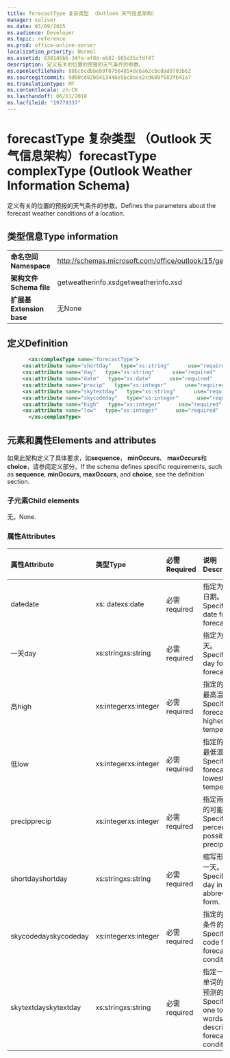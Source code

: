 ```yaml
---
title: forecastType 复杂类型 （Outlook 天气信息架构）
manager: soliver
ms.date: 03/09/2015
ms.audience: Developer
ms.topic: reference
ms.prod: office-online-server
localization_priority: Normal
ms.assetid: 6301d6b6-34fa-af8d-e682-605d35cfdf47
description: 定义有关的位置的预报的天气条件的参数。
ms.openlocfilehash: 886c6cdbbeb9f07564854dc6a62cbcdad9703b62
ms.sourcegitcommit: 9d60cd82b5413446e5bc8ace2cd689f683fb41a7
ms.translationtype: MT
ms.contentlocale: zh-CN
ms.lasthandoff: 06/11/2018
ms.locfileid: "19779337"
---
```

# <a name="forecasttype-complextype-outlook-weather-information-schema"></a><span data-ttu-id="da1f7-103">forecastType 复杂类型 （Outlook 天气信息架构）</span><span class="sxs-lookup"><span data-stu-id="da1f7-103">forecastType complexType (Outlook Weather Information Schema)</span></span>

<span data-ttu-id="da1f7-104">定义有关的位置的预报的天气条件的参数。</span><span class="sxs-lookup"><span data-stu-id="da1f7-104">Defines the parameters about the forecast weather conditions of a location.</span></span>
  
## <a name="type-information"></a><span data-ttu-id="da1f7-105">类型信息</span><span class="sxs-lookup"><span data-stu-id="da1f7-105">Type information</span></span>

|||
|:-----|:-----|
|<span data-ttu-id="da1f7-106">**命名空间**</span><span class="sxs-lookup"><span data-stu-id="da1f7-106">**Namespace**</span></span> <br/> |http://schemas.microsoft.com/office/outlook/15/getweatherinfo.xsd  <br/> |
|<span data-ttu-id="da1f7-107">**架构文件**</span><span class="sxs-lookup"><span data-stu-id="da1f7-107">**Schema file**</span></span> <br/> |<span data-ttu-id="da1f7-108">getweatherinfo.xsd</span><span class="sxs-lookup"><span data-stu-id="da1f7-108">getweatherinfo.xsd</span></span>  <br/> |
|<span data-ttu-id="da1f7-109">**扩展基**</span><span class="sxs-lookup"><span data-stu-id="da1f7-109">**Extension base**</span></span> <br/> |<span data-ttu-id="da1f7-110">无</span><span class="sxs-lookup"><span data-stu-id="da1f7-110">None</span></span>  <br/> |
   
## <a name="definition"></a><span data-ttu-id="da1f7-111">定义</span><span class="sxs-lookup"><span data-stu-id="da1f7-111">Definition</span></span>

```XML
       <xs:complexType name="forecastType">
     <xs:attribute name="shortday"   type="xs:string"      use="required"     />
     <xs:attribute name="day"   type="xs:string"      use="required"     />
     <xs:attribute name="date"   type="xs:date"      use="required"     />
     <xs:attribute name="precip"   type="xs:integer"      use="required"     />
     <xs:attribute name="skytextday"   type="xs:string"      use="required"     />
     <xs:attribute name="skycodeday"   type="xs:integer"      use="required"     />
     <xs:attribute name="high"   type="xs:integer"      use="required"     />
     <xs:attribute name="low"   type="xs:integer"      use="required"     />
       </xs:complexType>

```

## <a name="elements-and-attributes"></a><span data-ttu-id="da1f7-112">元素和属性</span><span class="sxs-lookup"><span data-stu-id="da1f7-112">Elements and attributes</span></span>

<span data-ttu-id="da1f7-113">如果此架构定义了具体要求，如**sequence**， **minOccurs**、 **maxOccurs**和**choice**，请参阅定义部分。</span><span class="sxs-lookup"><span data-stu-id="da1f7-113">If the schema defines specific requirements, such as **sequence**, **minOccurs**, **maxOccurs**, and **choice**, see the definition section.</span></span> 
  
### <a name="child-elements"></a><span data-ttu-id="da1f7-114">子元素</span><span class="sxs-lookup"><span data-stu-id="da1f7-114">Child elements</span></span>

<span data-ttu-id="da1f7-115">无。</span><span class="sxs-lookup"><span data-stu-id="da1f7-115">None.</span></span>
  
### <a name="attributes"></a><span data-ttu-id="da1f7-116">属性</span><span class="sxs-lookup"><span data-stu-id="da1f7-116">Attributes</span></span>

|<span data-ttu-id="da1f7-117">**属性**</span><span class="sxs-lookup"><span data-stu-id="da1f7-117">**Attribute**</span></span>|<span data-ttu-id="da1f7-118">**类型**</span><span class="sxs-lookup"><span data-stu-id="da1f7-118">**Type**</span></span>|<span data-ttu-id="da1f7-119">**必需**</span><span class="sxs-lookup"><span data-stu-id="da1f7-119">**Required**</span></span>|<span data-ttu-id="da1f7-120">**说明**</span><span class="sxs-lookup"><span data-stu-id="da1f7-120">**Description**</span></span>|<span data-ttu-id="da1f7-121">**可能的值**</span><span class="sxs-lookup"><span data-stu-id="da1f7-121">**Possible values**</span></span>|
|:-----|:-----|:-----|:-----|:-----|
|<span data-ttu-id="da1f7-122">date</span><span class="sxs-lookup"><span data-stu-id="da1f7-122">date</span></span>  <br/> |<span data-ttu-id="da1f7-123">xs: date</span><span class="sxs-lookup"><span data-stu-id="da1f7-123">xs:date</span></span>  <br/> |<span data-ttu-id="da1f7-124">必需</span><span class="sxs-lookup"><span data-stu-id="da1f7-124">required</span></span>  <br/> |<span data-ttu-id="da1f7-125">指定为预测的日期。</span><span class="sxs-lookup"><span data-stu-id="da1f7-125">Specifies the date for the forecast.</span></span>  <br/> |<span data-ttu-id="da1f7-126">值为类型 xs: date</span><span class="sxs-lookup"><span data-stu-id="da1f7-126">A value of the type xs:date</span></span>  <br/> |
|<span data-ttu-id="da1f7-127">一天</span><span class="sxs-lookup"><span data-stu-id="da1f7-127">day</span></span>  <br/> |<span data-ttu-id="da1f7-128">xs:string</span><span class="sxs-lookup"><span data-stu-id="da1f7-128">xs:string</span></span>  <br/> |<span data-ttu-id="da1f7-129">必需</span><span class="sxs-lookup"><span data-stu-id="da1f7-129">required</span></span>  <br/> |<span data-ttu-id="da1f7-130">指定为预测一天。</span><span class="sxs-lookup"><span data-stu-id="da1f7-130">Specifies a day for the forecast.</span></span>  <br/> |<span data-ttu-id="da1f7-131">类型将一个值</span><span class="sxs-lookup"><span data-stu-id="da1f7-131">A value of the type xs:string</span></span>  <br/> |
|<span data-ttu-id="da1f7-132">高</span><span class="sxs-lookup"><span data-stu-id="da1f7-132">high</span></span>  <br/> |<span data-ttu-id="da1f7-133">xs:integer</span><span class="sxs-lookup"><span data-stu-id="da1f7-133">xs:integer</span></span>  <br/> |<span data-ttu-id="da1f7-134">必需</span><span class="sxs-lookup"><span data-stu-id="da1f7-134">required</span></span>  <br/> |<span data-ttu-id="da1f7-135">指定的预测的最高温度。</span><span class="sxs-lookup"><span data-stu-id="da1f7-135">Specifies the forecasted highest temperature.</span></span>  <br/> |<span data-ttu-id="da1f7-136">值为类型 xs:integer</span><span class="sxs-lookup"><span data-stu-id="da1f7-136">A value of the type xs:integer</span></span>  <br/> |
|<span data-ttu-id="da1f7-137">低</span><span class="sxs-lookup"><span data-stu-id="da1f7-137">low</span></span>  <br/> |<span data-ttu-id="da1f7-138">xs:integer</span><span class="sxs-lookup"><span data-stu-id="da1f7-138">xs:integer</span></span>  <br/> |<span data-ttu-id="da1f7-139">必需</span><span class="sxs-lookup"><span data-stu-id="da1f7-139">required</span></span>  <br/> |<span data-ttu-id="da1f7-140">指定的预测的最低温度。</span><span class="sxs-lookup"><span data-stu-id="da1f7-140">Specifies the forecasted lowest temperature.</span></span>  <br/> |<span data-ttu-id="da1f7-141">值为类型 xs:integer</span><span class="sxs-lookup"><span data-stu-id="da1f7-141">A value of the type xs:integer</span></span>  <br/> |
|<span data-ttu-id="da1f7-142">precip</span><span class="sxs-lookup"><span data-stu-id="da1f7-142">precip</span></span>  <br/> |<span data-ttu-id="da1f7-143">xs:integer</span><span class="sxs-lookup"><span data-stu-id="da1f7-143">xs:integer</span></span>  <br/> |<span data-ttu-id="da1f7-144">必需</span><span class="sxs-lookup"><span data-stu-id="da1f7-144">required</span></span>  <br/> |<span data-ttu-id="da1f7-145">指定雨百分比的可能性。</span><span class="sxs-lookup"><span data-stu-id="da1f7-145">Specifies the percentage possibility of precipitation.</span></span>  <br/> |<span data-ttu-id="da1f7-146">值为类型 xs:integer</span><span class="sxs-lookup"><span data-stu-id="da1f7-146">A value of the type xs:integer</span></span>  <br/> |
|<span data-ttu-id="da1f7-147">shortday</span><span class="sxs-lookup"><span data-stu-id="da1f7-147">shortday</span></span>  <br/> |<span data-ttu-id="da1f7-148">xs:string</span><span class="sxs-lookup"><span data-stu-id="da1f7-148">xs:string</span></span>  <br/> |<span data-ttu-id="da1f7-149">必需</span><span class="sxs-lookup"><span data-stu-id="da1f7-149">required</span></span>  <br/> |<span data-ttu-id="da1f7-150">缩写形式指定一天。</span><span class="sxs-lookup"><span data-stu-id="da1f7-150">Specifies a day in abbreviated form.</span></span>  <br/> |<span data-ttu-id="da1f7-151">类型将一个值</span><span class="sxs-lookup"><span data-stu-id="da1f7-151">A value of the type xs:string</span></span>  <br/> |
|<span data-ttu-id="da1f7-152">skycodeday</span><span class="sxs-lookup"><span data-stu-id="da1f7-152">skycodeday</span></span>  <br/> |<span data-ttu-id="da1f7-153">xs:integer</span><span class="sxs-lookup"><span data-stu-id="da1f7-153">xs:integer</span></span>  <br/> |<span data-ttu-id="da1f7-154">必需</span><span class="sxs-lookup"><span data-stu-id="da1f7-154">required</span></span>  <br/> |<span data-ttu-id="da1f7-155">指定的预测的条件的代码。</span><span class="sxs-lookup"><span data-stu-id="da1f7-155">Specifies a code for the forecasted conditions.</span></span>  <br/> |<span data-ttu-id="da1f7-156">值为类型 xs:integer</span><span class="sxs-lookup"><span data-stu-id="da1f7-156">A value of the type xs:integer</span></span>  <br/> |
|<span data-ttu-id="da1f7-157">skytextday</span><span class="sxs-lookup"><span data-stu-id="da1f7-157">skytextday</span></span>  <br/> |<span data-ttu-id="da1f7-158">xs:string</span><span class="sxs-lookup"><span data-stu-id="da1f7-158">xs:string</span></span>  <br/> |<span data-ttu-id="da1f7-159">必需</span><span class="sxs-lookup"><span data-stu-id="da1f7-159">required</span></span>  <br/> |<span data-ttu-id="da1f7-160">指定一到两个单词的描述的预测的条件。</span><span class="sxs-lookup"><span data-stu-id="da1f7-160">Specifies one to two words that describe the forecasted conditions.</span></span>  <br/> |<span data-ttu-id="da1f7-161">类型将一个值</span><span class="sxs-lookup"><span data-stu-id="da1f7-161">A value of the type xs:string</span></span>  <br/> |
   

